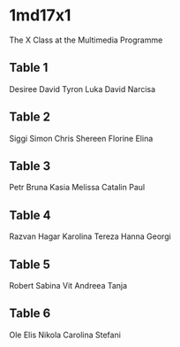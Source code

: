 # 1md17x1
The X Class at the Multimedia Programme

## Table 1
Desiree
David
Tyron
Luka
David
Narcisa

## Table 2
Siggi
Simon
Chris
Shereen
Florine
Elina

## Table 3
Petr
Bruna
Kasia
Melissa
Catalin
Paul

## Table 4
Razvan
Hagar
Karolina
Tereza
Hanna
Georgi

## Table 5
Robert
Sabina
Vit
Andreea
Tanja

## Table 6
Ole
Elis
Nikola
Carolina
Stefani
